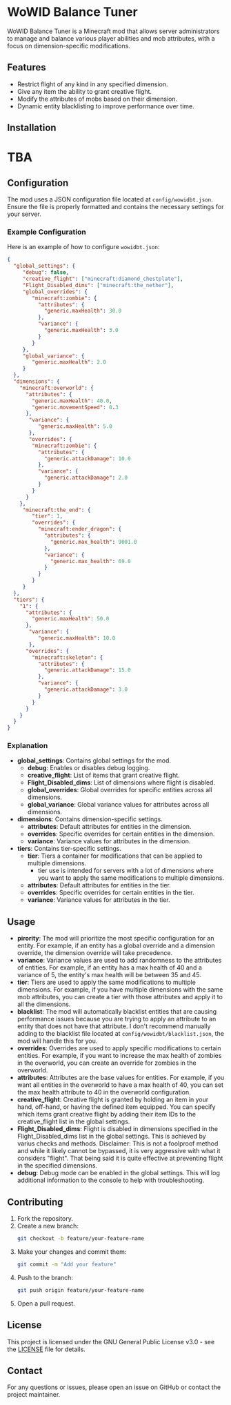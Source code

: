 # WoWID Balance Tuner

WoWID Balance Tuner is a Minecraft mod that allows server administrators to manage and balance various player abilities and mob attributes, with a focus on dimension-specific modifications.

## Features

- Restrict flight of any kind in any specified dimension.
- Give any item the ability to grant creative flight.
- Modify the attributes of mobs based on their dimension.
- Dynamic entity blacklisting to improve performance over time.

## Installation
# TBA

## Configuration

The mod uses a JSON configuration file located at `config/wowidbt.json`. Ensure the file is properly formatted and contains the necessary settings for your server.

### Example Configuration

Here is an example of how to configure `wowidbt.json`:

```json
{
  "global_settings": {
     "debug": false, 
     "creative_flight": ["minecraft:diamond_chestplate"], 
     "Flight_Disabled_dims": ["minecraft:the_nether"], 
     "global_overrides": {
        "minecraft:zombie": {
          "attributes": {
            "generic.maxHealth": 30.0
          },
          "variance": {
            "generic.maxHealth": 3.0
          }
        }
     },
     "global_variance": {
        "generic.maxHealth": 2.0
     }
  },
  "dimensions": {
    "minecraft:overworld": {
      "attributes": {
        "generic.maxHealth": 40.0,
        "generic.movementSpeed": 0.3
      },
       "variance": {
          "generic.maxHealth": 5.0
       }, 
       "overrides": {
        "minecraft:zombie": {
          "attributes": {
            "generic.attackDamage": 10.0
          },
          "variance": {
            "generic.attackDamage": 2.0
          }
        }
      }
    },
     "minecraft:the_end": {
        "tier": 1,
        "overrides": {
          "minecraft:ender_dragon": {
            "attributes": {
              "generic.max_health": 9001.0
            },
            "variance": {
              "generic.max_health": 69.0
            }
          }
        }
     }
  },
  "tiers": {
    "1": {
      "attributes": {
        "generic.maxHealth": 50.0
      },
       "variance": {
          "generic.maxHealth": 10.0
       },
      "overrides": {
        "minecraft:skeleton": {
          "attributes": {
            "generic.attackDamage": 15.0
          },
          "variance": {
            "generic.attackDamage": 3.0
          }
        }
      }
    }
  }
}
```

### Explanation

- **global_settings**: Contains global settings for the mod.
   - **debug**: Enables or disables debug logging.
   - **creative_flight**: List of items that grant creative flight.
   - **Flight_Disabled_dims**: List of dimensions where flight is disabled.
   - **global_overrides**: Global overrides for specific entities across all dimensions.
   - **global_variance**: Global variance values for attributes across all dimensions.
- **dimensions**: Contains dimension-specific settings.
   - **attributes**: Default attributes for entities in the dimension.
   - **overrides**: Specific overrides for certain entities in the dimension.
   - **variance**: Variance values for attributes in the dimension.
- **tiers**: Contains tier-specific settings.
   - **tier**: Tiers a container for modifications that can be applied to multiple dimensions.
      - tier use is intended for servers with a lot of dimensions where you want to apply the same modifications to multiple dimensions.
   - **attributes**: Default attributes for entities in the tier.
   - **overrides**: Specific overrides for certain entities in the tier.
   - **variance**: Variance values for attributes in the tier.

## Usage
- **pirority**: The mod will prioritize the most specific configuration for an entity. For example, if an entity has a global override and a dimension override, the dimension override will take precedence.
- **variance**: Variance values are used to add randomness to the attributes of entities. For example, if an entity has a max health of 40 and a variance of 5, the entity's max health will be between 35 and 45.
- **tier**: Tiers are used to apply the same modifications to multiple dimensions. For example, if you have multiple dimensions with the same mob attributes, you can create a tier with those attributes and apply it to all the dimensions.
- **blacklist**: The mod will automatically blacklist entities that are causing performance issues because you are trying to apply an attribute to an entity that does not have that attribute. I don't recommend manually adding to the blacklist file located at `config/wowidbt/blacklist.json`, the mod will handle this for you.
- **overrides**: Overrides are used to apply specific modifications to certain entities. For example, if you want to increase the max health of zombies in the overworld, you can create an override for zombies in the overworld.
- **attributes**: Attributes are the base values for entities. For example, if you want all entities in the overworld to have a max health of 40, you can set the max health attribute to 40 in the overworld configuration.
- **creative_flight**: Creative flight is granted by holding an item in your hand, off-hand, or having the defined item equipped. You can specify which items grant creative flight by adding their item IDs to the creative_flight list in the global settings.
- **Flight_Disabled_dims**: Flight is disabled in dimensions specified in the Flight_Disabled_dims list in the global settings. This is achieved by varius checks and methods. Disclaimer: This is not a foolproof method and while it likely cannot be bypassed, it is very aggressive with what it considers "flight". That being said it is quite effective at preventing flight in the specified dimensions. 
- **debug**: Debug mode can be enabled in the global settings. This will log additional information to the console to help with troubleshooting.


## Contributing

1. Fork the repository.
2. Create a new branch:
    ```sh
    git checkout -b feature/your-feature-name
    ```
3. Make your changes and commit them:
    ```sh
    git commit -m "Add your feature"
    ```
4. Push to the branch:
    ```sh
    git push origin feature/your-feature-name
    ```
5. Open a pull request.

## License

This project is licensed under the GNU General Public License v3.0 - see the [LICENSE](https://www.gnu.org/licenses/gpl-3.0.md) file for details.

## Contact

For any questions or issues, please open an issue on GitHub or contact the project maintainer.